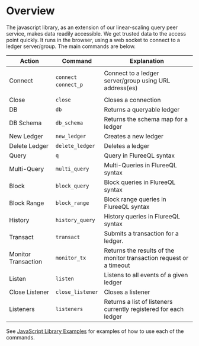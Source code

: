 # Overview

The javascript library, as an extension of our linear-scaling query peer service, makes data readily accessible. We get trusted data to the access point quickly. It runs in the browser, using a web socket to connect to a ledger server/group. The main commands are below.

| Action              | Command                                                                                        | Explanation                                                         |
| ------------------- | ---------------------------------------------------------------------------------------------- | ------------------------------------------------------------------- |
| Connect             | <ul style="list-style-type:none; padding-left: 0;"><li>`connect`</li><li>`connect_p`</li></ul> | Connect to a ledger server/group using URL address(es)              |
| Close               | `close`                                                                                        | Closes a connection                                                 |
| DB                  | `db`                                                                                           | Returns a queryable ledger                                          |
| DB Schema           | `db_schema`                                                                                    | Returns the schema map for a ledger                                 |
| New Ledger          | `new_ledger`                                                                                   | Creates a new ledger                                                |
| Delete Ledger       | `delete_ledger`                                                                                | Deletes a ledger                                                    |
| Query               | `q`                                                                                            | Query in FlureeQL syntax                                            |
| Multi-Query         | `multi_query`                                                                                  | Multi-Queries in FlureeQL syntax                                    |
| Block               | `block_query`                                                                                  | Block queries in FlureeQL syntax                                    |
| Block Range         | `block_range`                                                                                  | Block range queries in FlureeQL syntax                              |
| History             | `history_query`                                                                                | History queries in FlureeQL syntax                                  |
| Transact            | `transact`                                                                                     | Submits a transaction for a ledger.                                 |
| Monitor Transaction | `monitor_tx`                                                                                   | Returns the results of the monitor transaction request or a timeout |
| Listen              | `listen`                                                                                       | Listens to all events of a given ledger                             |
| Close Listener      | `close_listener`                                                                               | Closes a listener                                                   |
| Listeners           | `listeners`                                                                                    | Returns a list of listeners currently registered for each ledger    |

See [JavaScript Library Examples](/tools/javascript-library/javascript-examples) for examples of how to use each of the commands.
